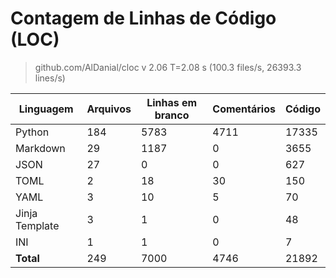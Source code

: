 # Contagem de Linhas de Código (LOC)

> github.com/AlDanial/cloc v 2.06 T=2.08 s (100.3 files/s, 26393.3 lines/s)

| Linguagem      | Arquivos | Linhas em branco | Comentários | Código |
| -------------- | -------- | ---------------- | ----------- | ------ |
| Python         | 184      | 5783             | 4711        | 17335  |
| Markdown       | 29       | 1187             | 0           | 3655   |
| JSON           | 27       | 0                | 0           | 627    |
| TOML           | 2        | 18               | 30          | 150    |
| YAML           | 3        | 10               | 5           | 70     |
| Jinja Template | 3        | 1                | 0           | 48     |
| INI            | 1        | 1                | 0           | 7      |
| **Total**      | 249      | 7000             | 4746        | 21892  |
